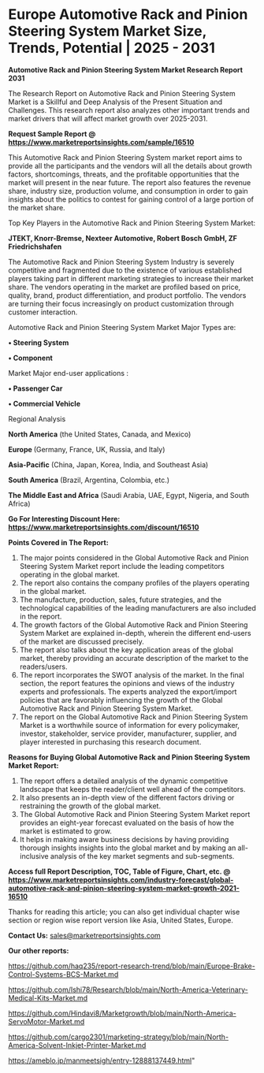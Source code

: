 # Europe Automotive Rack and Pinion Steering System Market Size, Trends, Potential | 2025 - 2031

<strong>Automotive Rack and Pinion Steering System Market Research Report 2031</strong>

The Research Report on Automotive Rack and Pinion Steering System Market is a Skillful and Deep Analysis of the Present Situation and Challenges. This research report also analyzes other important trends and market drivers that will affect market growth over 2025-2031.

<strong>Request Sample Report @ <a href=https://www.marketreportsinsights.com/sample/16510>https://www.marketreportsinsights.com/sample/16510</a></strong>

This Automotive Rack and Pinion Steering System market report aims to provide all the participants and the vendors will all the details about growth factors, shortcomings, threats, and the profitable opportunities that the market will present in the near future. The report also features the revenue share, industry size, production volume, and consumption in order to gain insights about the politics to contest for gaining control of a large portion of the market share.

Top Key Players in the Automotive Rack and Pinion Steering System Market:

<strong>JTEKT, Knorr-Bremse, Nexteer Automotive, Robert Bosch GmbH, ZF Friedrichshafen</strong>

The Automotive Rack and Pinion Steering System Industry is severely competitive and fragmented due to the existence of various established players taking part in different marketing strategies to increase their market share. The vendors operating in the market are profiled based on price, quality, brand, product differentiation, and product portfolio. The vendors are turning their focus increasingly on product customization through customer interaction.

Automotive Rack and Pinion Steering System Market Major Types are:

<strong>• Steering System

• Component</strong>

Market Major end-user applications :

<strong>• Passenger Car

• Commercial Vehicle</strong>

Regional Analysis

</u><strong><b>North America</b></strong> (the United States, Canada, and Mexico)

<strong><b>Europe </b></strong>(Germany, France, UK, Russia, and Italy)

<strong><b>Asia-Pacific</b></strong> (China, Japan, Korea, India, and Southeast Asia)

<strong><b>South America</b></strong> (Brazil, Argentina, Colombia, etc.)

<strong><b>The Middle East and Africa</b></strong> (Saudi Arabia, UAE, Egypt, Nigeria, and South Africa)

<strong>Go For Interesting Discount Here: <a href=https://www.marketreportsinsights.com/discount/16510>https://www.marketreportsinsights.com/discount/16510</a></strong>

<strong>Points Covered in The Report:</strong>
<ol>
  <li>The major points considered in the Global Automotive Rack and Pinion Steering System Market report include the leading competitors operating in the global market.</li>
  <li>The report also contains the company profiles of the players operating in the global market.</li>
  <li>The manufacture, production, sales, future strategies, and the technological capabilities of the leading manufacturers are also included in the report.</li>
  <li>The growth factors of the Global Automotive Rack and Pinion Steering System Market are explained in-depth, wherein the different end-users of the market are discussed precisely.</li>
  <li>The report also talks about the key application areas of the global market, thereby providing an accurate description of the market to the readers/users.</li>
  <li>The report incorporates the SWOT analysis of the market. In the final section, the report features the opinions and views of the industry experts and professionals. The experts analyzed the export/import policies that are favorably influencing the growth of the Global Automotive Rack and Pinion Steering System Market.</li>
  <li>The report on the Global Automotive Rack and Pinion Steering System Market is a worthwhile source of information for every policymaker, investor, stakeholder, service provider, manufacturer, supplier, and player interested in purchasing this research document.</li>
</ol>
<strong>Reasons for Buying Global Automotive Rack and Pinion Steering System Market Report:</strong>

<ol>
  <li>The report offers a detailed analysis of the dynamic competitive landscape that keeps the reader/client well ahead of the competitors.</li>
  <li>It also presents an in-depth view of the different factors driving or restraining the growth of the global market.</li>
  <li>The Global Automotive Rack and Pinion Steering System Market report provides an eight-year forecast evaluated on the basis of how the market is estimated to grow.</li>
  <li>It helps in making aware business decisions by having providing thorough insights insights into the global market and by making an all-inclusive analysis of the key market segments and sub-segments.</li>
</ol>
<strong>Access full Report Description, TOC, Table of Figure, Chart, etc. @ <a href=https://www.marketreportsinsights.com/industry-forecast/global-automotive-rack-and-pinion-steering-system-market-growth-2021-16510>https://www.marketreportsinsights.com/industry-forecast/global-automotive-rack-and-pinion-steering-system-market-growth-2021-16510</a></strong>


Thanks for reading this article; you can also get individual chapter wise section or region wise report version like Asia, United States, Europe.

<strong>Contact Us:</strong>
sales@marketreportsinsights.com

<strong>Our other reports:</strong>

<a href=https://github.com/haq235/report-research-trend/blob/main/Europe-Brake-Control-Systems-BCS-Market.md>https://github.com/haq235/report-research-trend/blob/main/Europe-Brake-Control-Systems-BCS-Market.md</a>

<a href=https://github.com/Ishi78/Research/blob/main/North-America-Veterinary-Medical-Kits-Market.md>https://github.com/Ishi78/Research/blob/main/North-America-Veterinary-Medical-Kits-Market.md</a>

<a href=https://github.com/Hindavi8/Marketgrowth/blob/main/North-America-ServoMotor-Market.md>https://github.com/Hindavi8/Marketgrowth/blob/main/North-America-ServoMotor-Market.md</a>

<a href=https://github.com/cargo2301/marketing-strategy/blob/main/North-America-Solvent-Inkjet-Printer-Market.md>https://github.com/cargo2301/marketing-strategy/blob/main/North-America-Solvent-Inkjet-Printer-Market.md</a>

<a href=https://ameblo.jp/manmeetsigh/entry-12888137449.html>https://ameblo.jp/manmeetsigh/entry-12888137449.html</a>"
